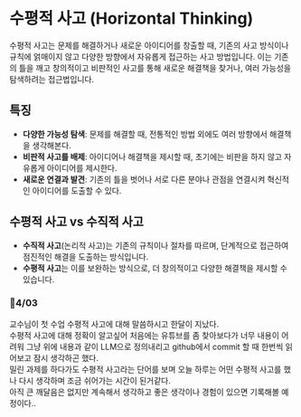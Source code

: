 # 수평적 사고 (Horizontal Thinking)

수평적 사고는 문제를 해결하거나 새로운 아이디어를 창출할 때, 기존의 사고 방식이나 규칙에 얽매이지 않고 다양한 방향에서 자유롭게 접근하는 사고 방법입니다. 이는 기존의 틀을 깨고 창의적이고 비판적인 사고를 통해 새로운 해결책을 찾거나, 여러 가능성을 탐색하려는 접근법입니다.

## 특징
- **다양한 가능성 탐색**: 문제를 해결할 때, 전통적인 방법 외에도 여러 방향에서 해결책을 생각해본다.
- **비판적 사고를 배제**: 아이디어나 해결책을 제시할 때, 초기에는 비판을 하지 않고 자유롭게 아이디어를 제시한다.
- **새로운 연결과 발견**: 기존의 틀을 벗어나 서로 다른 분야나 관점을 연결시켜 혁신적인 아이디어를 도출할 수 있다.

## 수평적 사고 vs 수직적 사고
- **수직적 사고**(논리적 사고)는 기존의 규칙이나 절차를 따르며, 단계적으로 접근하여 점진적인 해결을 도출하는 방식입니다.
- **수평적 사고**는 이를 보완하는 방식으로, 더 창의적이고 다양한 해결책을 제시할 수 있습니다.

### 🐾4/03
교수님이 첫 수업 수평적 사고에 대해 말씀하시고 한달이 지났다.   
수평적 사고에 대해 정확이 알고싶어 처음에는 유튜브를 좀 찾아보다가 너무 내용이 어려워 그냥 위에 내용과 같이 LLM으로 정의내리고 github에서 commit 할 때 한번씩
읽어보고 잠시 생각하곤 했다.   
밀린 과제를 하다가도 수평적 사고라는 단어를 보며 오늘 하루는 어떤 수평적 사고를 했나 다시 생각하며 조금 쉬어가는 시간이 된거같다.   
아직 큰 깨달음은 없지만 계속해서 생각하고 좋은 생각이나 경험이 있으면 기록해볼 예정이다..    



